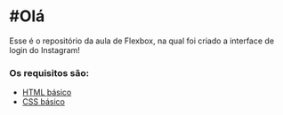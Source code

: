 # #Olá 

Esse é o repositório da aula de Flexbox, na qual foi criado a interface de login do Instagram! 

### Os requisitos são:

* [HTML básico](https://www.w3schools.com/html/)
* [CSS básico](https://developer.mozilla.org/pt-BR/docs/Web/CSS)

## 

